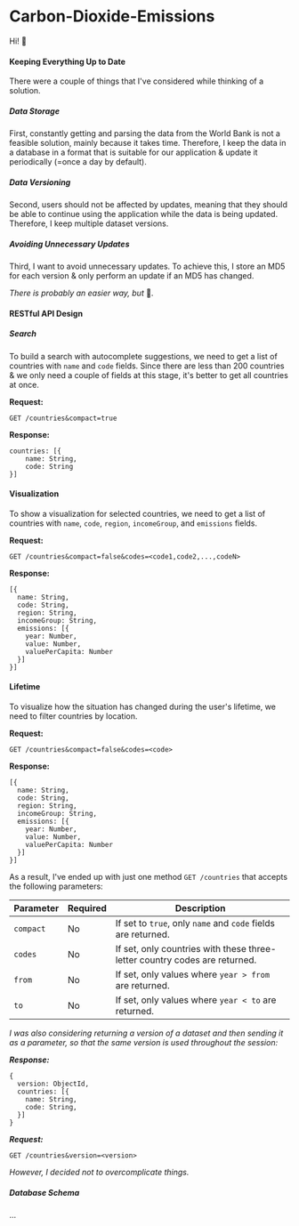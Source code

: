 # Carbon-Dioxide-Emissions

Hi! 👋

#### Keeping Everything Up to Date

There were a couple of things that I've considered while thinking of a solution.

##### Data Storage

First, constantly getting and parsing the data from the World Bank is not a feasible solution, mainly because it takes time. Therefore, I keep the data in a database in a format that is suitable for our application & update it periodically (=once a day by default).

##### Data Versioning

Second, users should not be affected by updates, meaning that they should be able to continue using the application while the data is being updated. Therefore, I keep multiple dataset versions.

##### Avoiding Unnecessary Updates

Third, I want to avoid unnecessary updates. To achieve this, I store an MD5 for each version & only perform an update if an MD5 has changed.

*There is probably an easier way, but* 🤷.

#### RESTful API Design

##### Search

To build a search with autocomplete suggestions, we need to get a list of countries with `name` and `code` fields. Since there are less than 200 countries & we only need a couple of fields at this stage, it's better to get all countries at once.

**Request:**
```
GET /countries&compact=true
```

**Response:**
```
countries: [{
    name: String,
    code: String
}]
```

#### Visualization

To show a visualization for selected countries, we need to get a list of countries with `name`, `code`, `region`, `incomeGroup`, and `emissions` fields.

**Request:**
```
GET /countries&compact=false&codes=<code1,code2,...,codeN>
```

**Response:**
```
[{
  name: String,
  code: String,
  region: String,
  incomeGroup: String,
  emissions: [{
    year: Number,
    value: Number,
    valuePerCapita: Number
  }]
}]
```

#### Lifetime

To visualize how the situation has changed during the user's lifetime, we need to filter countries by location.

**Request:**
```
GET /countries&compact=false&codes=<code>
```

**Response:**
```
[{
  name: String,
  code: String,
  region: String,
  incomeGroup: String,
  emissions: [{
    year: Number,
    value: Number,
    valuePerCapita: Number
  }]
}]
```

As a result, I've ended up with just one method `GET /countries` that accepts the following parameters:

| Parameter  | Required   | Description                                                                  |
| ---------- | ---------- | ---------------------------------------------------------------------------- |
| `compact`  | No         | If set to `true`, only `name` and `code` fields are returned.                |
| `codes`    | No         | If set, only countries with these three-letter country codes are returned.   |
| `from`     | No         | If set, only values where `year > from` are returned.                        |
| `to`       | No         | If set, only values where `year < to` are returned.                          |

*I was also considering returning a version of a dataset and then sending it as a parameter, so that the same version is used throughout the session:*

**_Response:_**
```
{
  version: ObjectId,
  countries: [{
    name: String,
    code: String,
  }]
}
```

**_Request:_**
```
GET /countries&version=<version>
```

*However, I decided not to overcomplicate things.*

##### Database Schema
...
